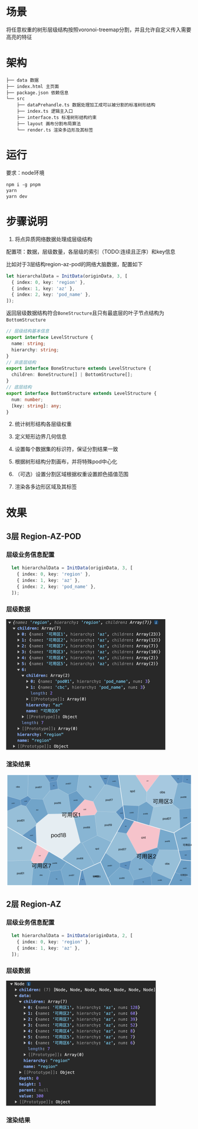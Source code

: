 # 场景

将任意权重的树形层级结构按照voronoi-treemap分割，并且允许自定义传入需要高亮的特征

# 架构

```
├── data 数据
├── index.html 主页面
├── package.json 依赖信息
└── src
    ├── dataPrehandle.ts 数据处理加工成可以被分割的标准树形结构
    ├── index.ts 逻辑主入口
    ├── interface.ts 标准树形结构约束
    ├── layout 画布分割布局算法
    └── render.ts 渲染多边形及其标签
```

# 运行

要求：node环境

```
npm i -g pnpm
yarn
yarn dev
```

# 步骤说明

1. 将点异质网络数据处理成层级结构

配置项：数据，层级数量，各层级的索引（TODO:连续且正序）和key信息

比如对于3层结构region-az-pod的网络大脑数据，配置如下

```ts
let hierarchalData = InitData(originData, 3, [
  { index: 0, key: 'region' },
  { index: 1, key: 'az' },
  { index: 2, key: 'pod_name' },
]);
```

返回层级数据结构符合`BoneStructure`且只有最底层的叶子节点结构为`BottomStructure`

```ts
// 层级结构基本信息
export interface LevelStructure {
  name: string;
  hierarchy: string;
}
// 非底层结构
export interface BoneStructure extends LevelStructure {
  children: BoneStructure[] | BottomStructure[];
}
// 底层结构
export interface BottomStructure extends LevelStructure {
  num: number;
  [key: string]: any;
}

```

2. 统计树形结构各层级权重

3. 定义矩形边界几何信息

4. 设置每个数据集的标识符，保证分割结果一致

5. 根据树形结构分割画布，并将特殊pod中心化

6. （可选）设置分割区域根据权重设置颜色插值范围

7. 渲染各多边形区域及其标签

# 效果

## 3层 Region-AZ-POD

### 层级业务信息配置

```ts
  let hierarchalData = InitData(originData, 3, [
    { index: 0, key: 'region' },
    { index: 1, key: 'az' },
    { index: 2, key: 'pod_name' },
  ]);	
```

### 层级数据

<img src="README.assets/image-20240816003519639.png" alt="image-20240816003519639" style="zoom:50%;" />

### 渲染结果

<img src="README.assets/image-20240816003545606.png" alt="image-20240816003545606" style="zoom:50%;" />

## 2层 Region-AZ

### 层级业务信息配置

```ts
  let hierarchalData = InitData(originData, 2, [
    { index: 0, key: 'region' },
    { index: 1, key: 'az' },
  ]);
```

### 层级数据

<img src="README.assets/image-20240816002956028.png" alt="image-20240816002956028" style="zoom:50%;" />

### 渲染结果